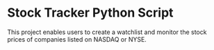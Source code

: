 # Stock Tracker Python Script
This project enables users to create a watchlist and monitor the stock prices of companies listed on NASDAQ or NYSE.
